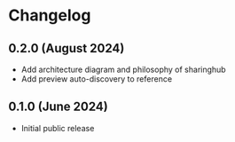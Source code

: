 # Changelog

## 0.2.0 (August 2024)

- Add architecture diagram and philosophy of sharinghub
- Add preview auto-discovery to reference

## 0.1.0 (June 2024)

- Initial public release
